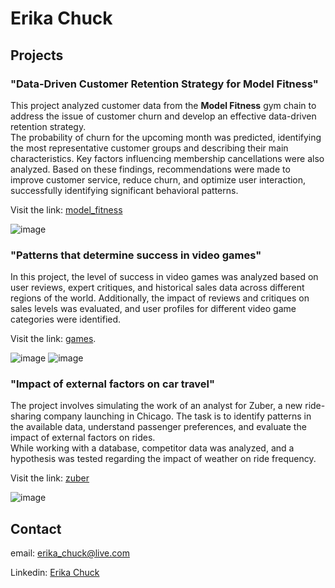 # Erika Chuck
## **Projects**

### **"Data-Driven Customer Retention Strategy for Model Fitness"**
This project analyzed customer data from the **Model Fitness** gym chain to address the issue of customer churn and develop an effective data-driven retention strategy.  
The probability of churn for the upcoming month was predicted, identifying the most representative customer groups and describing their main characteristics. Key factors influencing membership cancellations were also analyzed. Based on these findings, recommendations were made to improve customer service, reduce churn, and optimize user interaction, successfully identifying significant behavioral patterns.

Visit the link: [model_fitness](https://github.com/ErikaChuck/model_fitness)

![image](https://github.com/user-attachments/assets/a71a115a-86e5-40f6-b1bc-71270a59da68)



### **"Patterns that determine success in video games"**
In this project, the level of success in video games was analyzed based on user reviews, expert critiques, and historical sales data across different regions of the world. Additionally, the impact of reviews and critiques on sales levels was evaluated, and user profiles for different video game categories were identified.

Visit the link: [games](https://github.com/ErikaChuck/games).

![image](https://github.com/user-attachments/assets/4ab3c24f-44e7-4791-93b7-8fc241615420)
![image](https://github.com/user-attachments/assets/ff805754-f42b-432b-ba11-60b29fa7e1b9)



### **"Impact of external factors on car travel"**
The project involves simulating the work of an analyst for Zuber, a new ride-sharing company launching in Chicago. The task is to identify patterns in the available data, understand passenger preferences, and evaluate the impact of external factors on rides.  
While working with a database, competitor data was analyzed, and a hypothesis was tested regarding the impact of weather on ride frequency.

Visit the link: [zuber](https://github.com/ErikaChuck/zuber)

![image](https://github.com/user-attachments/assets/9088d499-0925-4804-84d4-58fa8d916cbe)


## Contact

email: erika_chuck@live.com

Linkedin: [Erika Chuck](www.linkedin.com/in/erikajchucklievano)
